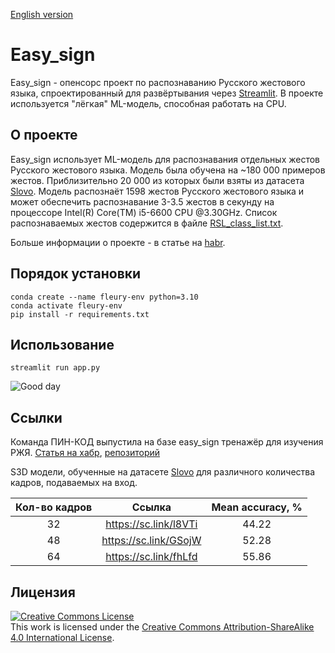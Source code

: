 [English version](README_en.md)
# Easy_sign
Easy_sign - опенсорс проект по распознаванию Русского жестового языка, спроектированный для развёртывания через [Streamlit](https://streamlit.io/). В проекте используется "лёгкая" ML-модель, способная работать на CPU. 

## О проекте
Easy_sign использует ML-модель для распознавания отдельных жестов Русского жестового языка.
Модель была обучена на ~180 000 примеров жестов. Приблизительно 20 000 из которых были взяты из датасета [Slovo](https://github.com/hukenovs/slovo). 
Модель распознаёт 1598 жестов Русского жестового языка и может обеспечить распознавание 3-3.5 жестов в секунду на процессоре Intel(R) Core(TM) i5-6600 CPU @3.30GHz. Список распознаваемых жестов содержится в файле [RSL_class_list.txt](RSL_class_list.txt). 

Больше информации о проекте - в статье на [habr](https://habr.com/ru/companies/sberbank/articles/775688/).

## Порядок установки
```
conda create --name fleury-env python=3.10
conda activate fleury-env
pip install -r requirements.txt
```

## Использование
```
streamlit run app.py
```
![Good day](https://media.giphy.com/media/v1.Y2lkPTc5MGI3NjExY3lsZXJvd296NW9qYzhlcThkbnFvOXg3ZG9qaXhkamg1aHJ0OWVpOCZlcD12MV9pbnRlcm5hbF9naWZfYnlfaWQmY3Q9Zw/WyoGGzp74qzWdtPiik/giphy.gif)


## Ссылки
Команда ПИН-КОД выпустила на базе easy_sign тренажёр для изучения РЖЯ. [Статья на хабр](https://habr.com/ru/articles/777700/), [репозиторий](https://github.com/PINCODE-project/RSL-Recognition-API-exe)  

S3D модели, обученные на датасете [Slovo](https://github.com/hukenovs/slovo) для различного количества кадров, подаваемых на вход.  

| Кол-во кадров | Ссылка | Mean accuracy, % |
|:---------------:|:--------:|:----------------:|
|       32        |  https://sc.link/l8VTi  |      44.22       |
|       48        |  https://sc.link/GSojW  |      52.28       |
|       64        |  https://sc.link/fhLfd  |      55.86       |


## Лицензия
<a rel="license" href="http://creativecommons.org/licenses/by-sa/4.0/"><img alt="Creative Commons License" style="border-width:0" src="https://i.creativecommons.org/l/by-sa/4.0/88x31.png" /></a><br />This work is licensed under the <a rel="license" href="http://creativecommons.org/licenses/by-sa/4.0/">Creative Commons Attribution-ShareAlike 4.0 International License</a>.
